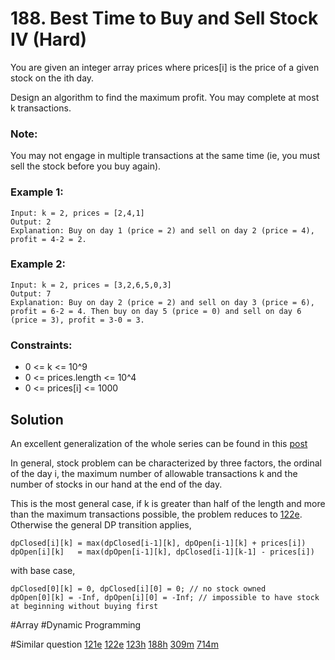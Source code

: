 # 188. Best Time to Buy and Sell Stock IV (Hard)

You are given an integer array prices where prices[i] is the price of a given stock on the ith day.

Design an algorithm to find the maximum profit. You may complete at most k transactions.

### Note:

You may not engage in multiple transactions at the same time (ie, you must sell the stock before you buy again).

### Example 1:

```
Input: k = 2, prices = [2,4,1]
Output: 2
Explanation: Buy on day 1 (price = 2) and sell on day 2 (price = 4), profit = 4-2 = 2.
```

### Example 2:

```
Input: k = 2, prices = [3,2,6,5,0,3]
Output: 7
Explanation: Buy on day 2 (price = 2) and sell on day 3 (price = 6), profit = 6-2 = 4. Then buy on day 5 (price = 0) and sell on day 6 (price = 3), profit = 3-0 = 3.
```

### Constraints:

- 0 <= k <= 10^9
- 0 <= prices.length <= 10^4
- 0 <= prices[i] <= 1000

## Solution

An excellent generalization of the whole series can be found in this [post](https://leetcode.com/problems/best-time-to-buy-and-sell-stock-with-transaction-fee/discuss/108870/Most-consistent-ways-of-dealing-with-the-series-of-stock-problems)

In general, stock problem can be characterized by three factors, the ordinal of the day i, the maximum number of allowable transactions k and the number of stocks in our hand at the end of the day.

This is the most general case, if k is greater than half of the length and more than the maximum transactions possible, the problem reduces to [122e](../p122e/README.md). Otherwise the general DP transition applies,

```
dpClosed[i][k] = max(dpClosed[i-1][k], dpOpen[i-1][k] + prices[i])
dpOpen[i][k]   = max(dpOpen[i-1][k], dpClosed[i-1][k-1] - prices[i])
```

with base case,

```
dpClosed[0][k] = 0, dpClosed[i][0] = 0; // no stock owned
dpOpen[0][k] = -Inf, dpOpen[i][0] = -Inf; // impossible to have stock at beginning without buying first
```

#Array #Dynamic Programming

#Similar question
[121e](../p121e/README.md) [122e](../p122e/README.md) [123h](../p123h/README.md) [188h](../p188h/README.md) [309m](../p309m/README.md) [714m](../p714m/README.md)
